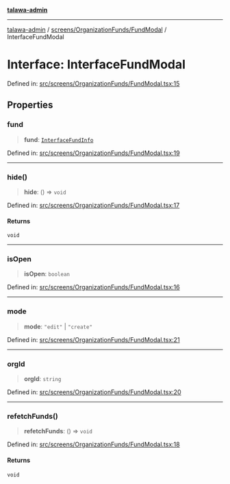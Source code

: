 [**talawa-admin**](../../../../README.md)

***

[talawa-admin](../../../../modules.md) / [screens/OrganizationFunds/FundModal](../README.md) / InterfaceFundModal

# Interface: InterfaceFundModal

Defined in: [src/screens/OrganizationFunds/FundModal.tsx:15](https://github.com/bint-Eve/talawa-admin/blob/e05e1a03180dbbfc7ba850102958ea6b6cd4b01e/src/screens/OrganizationFunds/FundModal.tsx#L15)

## Properties

### fund

> **fund**: [`InterfaceFundInfo`](../../../../utils/interfaces/interfaces/InterfaceFundInfo.md)

Defined in: [src/screens/OrganizationFunds/FundModal.tsx:19](https://github.com/bint-Eve/talawa-admin/blob/e05e1a03180dbbfc7ba850102958ea6b6cd4b01e/src/screens/OrganizationFunds/FundModal.tsx#L19)

***

### hide()

> **hide**: () => `void`

Defined in: [src/screens/OrganizationFunds/FundModal.tsx:17](https://github.com/bint-Eve/talawa-admin/blob/e05e1a03180dbbfc7ba850102958ea6b6cd4b01e/src/screens/OrganizationFunds/FundModal.tsx#L17)

#### Returns

`void`

***

### isOpen

> **isOpen**: `boolean`

Defined in: [src/screens/OrganizationFunds/FundModal.tsx:16](https://github.com/bint-Eve/talawa-admin/blob/e05e1a03180dbbfc7ba850102958ea6b6cd4b01e/src/screens/OrganizationFunds/FundModal.tsx#L16)

***

### mode

> **mode**: `"edit"` \| `"create"`

Defined in: [src/screens/OrganizationFunds/FundModal.tsx:21](https://github.com/bint-Eve/talawa-admin/blob/e05e1a03180dbbfc7ba850102958ea6b6cd4b01e/src/screens/OrganizationFunds/FundModal.tsx#L21)

***

### orgId

> **orgId**: `string`

Defined in: [src/screens/OrganizationFunds/FundModal.tsx:20](https://github.com/bint-Eve/talawa-admin/blob/e05e1a03180dbbfc7ba850102958ea6b6cd4b01e/src/screens/OrganizationFunds/FundModal.tsx#L20)

***

### refetchFunds()

> **refetchFunds**: () => `void`

Defined in: [src/screens/OrganizationFunds/FundModal.tsx:18](https://github.com/bint-Eve/talawa-admin/blob/e05e1a03180dbbfc7ba850102958ea6b6cd4b01e/src/screens/OrganizationFunds/FundModal.tsx#L18)

#### Returns

`void`
